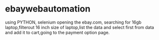 # ebaywebautomation
using PYTHON, selenium opening  the ebay.com, searching for 16gb laptop,filterout 16 inch size of laptop,list the data and select first from data and add it to cart,going to the payment option page.
